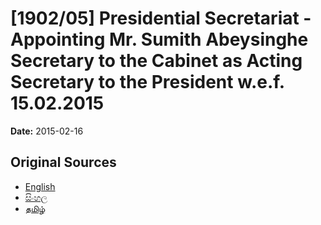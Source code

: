 # [1902/05] Presidential Secretariat - Appointing Mr. Sumith Abeysinghe Secretary to the Cabinet as Acting Secretary to the President w.e.f. 15.02.2015

**Date:** 2015-02-16

## Original Sources

- [English](https://documents.gov.lk/view/extra-gazettes/2015/2/1902-05_E.pdf)
- [සිංහල](https://documents.gov.lk/view/extra-gazettes/2015/2/1902-05_S.pdf)
- [தமிழ்](https://documents.gov.lk/view/extra-gazettes/2015/2/1902-05_T.pdf)
